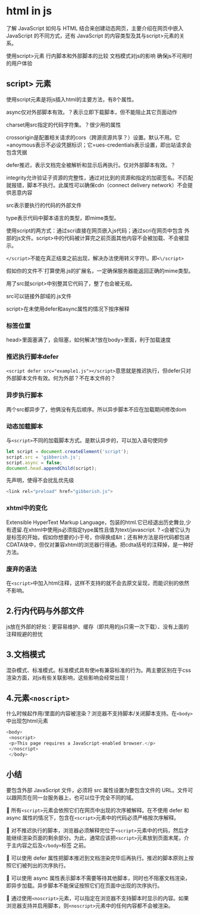 # html in js

了解 JavaScript 如何与 HTML 结合来创建动态网页，主要介绍在网页中嵌入 JavaScript 的不同方式，还有 JavaScript 的内容类型及其与script>元素的关系。

使用script>元素 行内脚本和外部脚本的比较 文档模式对js的影响 确保js不可用时的用户体验

## script> 元素

使用script元素是将js插入html的主要方法，有8个属性。

async仅对外部脚本有效。？表示立即下载脚本，但不能阻止其它页面动作

charset用src指定的代码字符集。？很少用的属性

crossorigin是配置相关请求的cors（跨源资源共享？）设置。默认不用。它=anoymous表示不必设凭据标识；它=ues-credentials表示设置，即出站请求会包含凭据

defer推迟，表示文档完全被解析和显示后再执行。仅对外部脚本有效。？

integrity允许验证子资源的完整性，通过对比到的资源和指定的加密签名。不匹配就报错，脚本不执行。此属性可以确保cdn（connect delivery network）不会提供恶意内容

src表示要执行的代码的外部文件

type表示代码中脚本语言的类型，即mime类型。

使用script的两方式：通过scri直接在网页嵌入js代码；通过scri在网页中包含 外部的js文件。script>中的代码被计算完之前页面其他内容不会被加载、不会被显示。

``</script>``不能在真正结束之前出现，解决办法使用转义字符\，即``<\/script>``

假如你的文件不`打算使用.js的扩展名，一定确保服务器能返回正确的mime类型。

用了src就script>中别整其它代码了，整了也会被无视。

src可以链接外部域的.js文件

script>在未使用defer和async属性的情况下按序解释

### 标签位置

head>里面塞满了，会阻塞，如何解决?放在body>里面，利于加载速度

### 推迟执行脚本defer

``<script defer src="example1.js"></script>``意思就是推迟执行，但defer只对外部脚本文件有效。何为外部？不在本文件的？

### 异步执行脚本

两个src都异步了，他俩没有先后顺序。所以异步脚本不应在加载期间修改dom

### 动态加载脚本

与``<script>``不同的加载脚本方式。是默认异步的，可以加入语句使同步

```js
let script = document.createElement('script'); 
script.src = 'gibberish.js'; 
script.async = false; 
document.head.appendChild(script); 
```

先声明，使得不会扰乱优先级

```js
<link rel="preload" href="gibberish.js">  
```

### xhtml中的变化

Extensible HyperText Markup Language，包装的html.它已经退出历史舞台,少有遗留.在xhtml中使用js必须指定type属性且值为text/javascript. ? ``<``会被它认为是标签的开始，假如你想要的小于号，你得换成&lt；还有种方法是将代码都包进CDATA块中，但仅对兼容xhtml的浏览器行得通。把cdta括号的注释掉，是一种好方法。

### 废弃的语法

在``<script>``中加入html注释，这样不支持的就不会去原文呈现，而能识别的依然不影响。

## 2.行内代码与外部文件

js放在外部的好处：更容易维护、缓存（即共用的js只需一次下载）、没有上面的注释规避的担忧

## 3.文档模式

混杂模式、标准模式。标准模式具有使ie有兼容标准的行为。两主要区别在于css渲染方面，对js有些关联影响，这些影响会经常出现！

## 4.元素``<noscript>``

什么时候起作用/里面的内容被渲染？浏览器不支持脚本/关闭脚本支持。在``<body>``中出现包html元素

```js
<body> 
 <noscript> 
 <p>This page requires a JavaScript-enabled browser.</p> 
 </noscript> 
 </body> 
```

## 小结

 要包含外部 JavaScript 文件，必须将 src 属性设置为要包含文件的 URL。文件可以跟网页在同一台服务器上，也可以位于完全不同的域。

 所有``<script>``元素会依照它们在网页中出现的次序被解释。在不使用 defer 和 async 属性的情况下，包含在``<script>``元素中的代码必须严格按次序解释。

 对不推迟执行的脚本，浏览器必须解释完位于``<script>``元素中的代码，然后才能继续渲染页面的剩余部分。为此，通常应该把``<script>``元素放到页面末尾，介于主内容之后及``</body>``标签
之前。

 可以使用 defer 属性把脚本推迟到文档渲染完毕后再执行。推迟的脚本原则上按照它们被列出的次序执行。

 可以使用 async 属性表示脚本不需要等待其他脚本，同时也不阻塞文档渲染，即异步加载。异步脚本不能保证按照它们在页面中出现的次序执行。

 通过使用``<noscript>``元素，可以指定在浏览器不支持脚本时显示的内容。如果浏览器支持并启用脚本，则``<noscript>``元素中的任何内容都不会被渲染。
